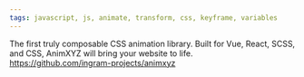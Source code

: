 ```yaml
---
tags: javascript, js, animate, transform, css, keyframe, variables
---
```

The first truly composable CSS animation library. Built for Vue, React, SCSS, and CSS, AnimXYZ will bring your website to life.
https://github.com/ingram-projects/animxyz
